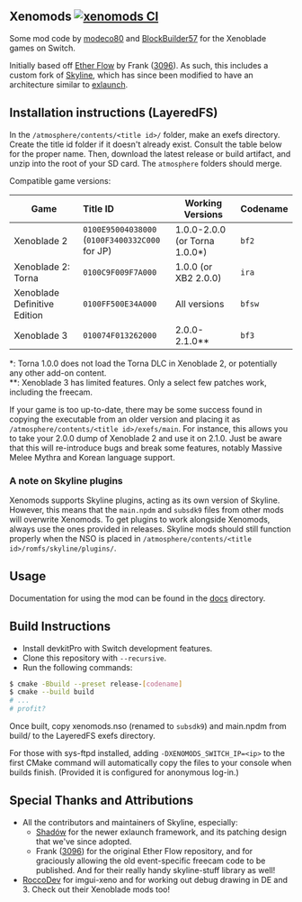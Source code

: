 ## Xenomods [![xenomods CI](https://github.com/BlockBuilder57/xenomods/actions/workflows/ci.yml/badge.svg)](https://github.com/BlockBuilder57/xenomods/actions/workflows/ci.yml)

Some mod code by [modeco80](https://github.com/modeco80) and [BlockBuilder57](https://github.com/BlockBuilder57) for the Xenoblade games on Switch.

Initially based off [Ether Flow](https://github.com/3096/ether) by Frank ([3096](https://github.com/3096)). As such, this includes a custom fork of [Skyline](https://github.com/skyline-dev/skyline/), which has since been modified to have an architecture similar to [exlaunch](https://github.com/shadowninja108/exlaunch).


## Installation instructions (LayeredFS)

In the `/atmosphere/contents/<title id>/` folder, make an exefs directory. Create the title id folder if it doesn't already exist. Consult the table below for the proper name. Then, download the latest release or build artifact, and unzip into the root of your SD card. The `atmosphere` folders should merge.

Compatible game versions:

| Game                         | Title ID                                           | Working Versions              | Codename |
|------------------------------|:---------------------------------------------------|-------------------------------|:---------|
| Xenoblade 2                  | `0100E95004038000`<br/>(`0100F3400332C000` for JP) | 1.0.0-2.0.0 (or Torna 1.0.0*) | `bf2`    |
| Xenoblade 2: Torna           | `0100C9F009F7A000`                                 | 1.0.0 (or XB2 2.0.0)          | `ira`    |
| Xenoblade Definitive Edition | `0100FF500E34A000`                                 | All versions                  | `bfsw`   |
| Xenoblade 3                  | `010074F013262000`                                 | 2.0.0-2.1.0**                 | `bf3`    |

*: Torna 1.0.0 does not load the Torna DLC in Xenoblade 2, or potentially any other add-on content.<br>
**: Xenoblade 3 has limited features. Only a select few patches work, including the freecam.

If your game is too up-to-date, there may be some success found in copying the executable from an older version and placing it as `/atmosphere/contents/<title id>/exefs/main`. For instance, this allows you to take your 2.0.0 dump of Xenoblade 2 and use it on 2.1.0. Just be aware that this will re-introduce bugs and break some features, notably Massive Melee Mythra and Korean language support.

### A note on Skyline plugins
Xenomods supports Skyline plugins, acting as its own version of Skyline. However, this means that the `main.npdm` and `subsdk9` files from other mods will overwrite Xenomods. To get plugins to work alongside Xenomods, always use the ones provided in releases. Skyline mods should still function properly when the NSO is placed in `/atmosphere/contents/<title id>/romfs/skyline/plugins/`. 

## Usage

Documentation for using the mod can be found in the [docs](docs) directory.

## Build Instructions

- Install devkitPro with Switch development features.
- Clone this repository with `--recursive`.
- Run the following commands:

```bash
$ cmake -Bbuild --preset release-[codename]
$ cmake --build build
# ...
# profit?
```

Once built, copy xenomods.nso (renamed to `subsdk9`) and main.npdm from build/ to the LayeredFS exefs directory.

For those with sys-ftpd installed, adding `-DXENOMODS_SWITCH_IP=<ip>` to the first CMake command will automatically copy the files to your console when builds finish. (Provided it is configured for anonymous log-in.)

## Special Thanks and Attributions

- All the contributors and maintainers of Skyline, especially:
  - [Shadów](https://github.com/shadowninja108) for the newer exlaunch framework, and its patching design that we've since adopted.
  - Frank ([3096](https://github.com/3096)) for the original Ether Flow repository, and for graciously allowing the old event-specific freecam code to be published. And for their really handy skyline-stuff library as well!
- [RoccoDev](https://github.com/RoccoDev) for imgui-xeno and for working out debug drawing in DE and 3. Check out their Xenoblade mods too!
